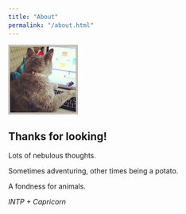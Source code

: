 ```yaml
---
title: "About"
permalink: "/about.html"
---
```


![Martha](/assets/images/avatar1.jpg)

## Thanks for looking!

Lots of nebulous thoughts.

Sometimes adventuring, other times being a potato.

A fondness for animals.

*INTP + Capricorn*